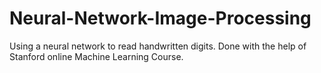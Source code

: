 # Neural-Network-Image-Processing
Using a neural network to read handwritten digits. Done with the help of Stanford online Machine Learning Course. 
